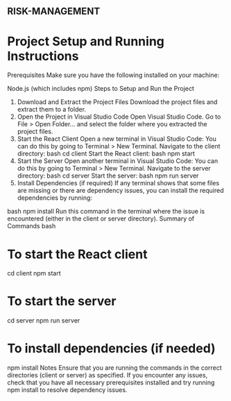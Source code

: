 ## RISK-MANAGEMENT
# Project Setup and Running Instructions
Prerequisites
Make sure you have the following installed on your machine:

Node.js (which includes npm)
Steps to Setup and Run the Project
1. Download and Extract the Project Files
Download the project files and extract them to a folder.
2. Open the Project in Visual Studio Code
Open Visual Studio Code.
Go to File > Open Folder... and select the folder where you extracted the project files.
3. Start the React Client
Open a new terminal in Visual Studio Code:
You can do this by going to Terminal > New Terminal.
Navigate to the client directory:
bash
cd client
Start the React client:
bash
npm start
4. Start the Server
Open another terminal in Visual Studio Code:
You can do this by going to Terminal > New Terminal.
Navigate to the server directory:
bash
cd server
Start the server:
bash
npm run server
5. Install Dependencies (if required)
If any terminal shows that some files are missing or there are dependency issues, you can install the required dependencies by running:

bash
npm install
Run this command in the terminal where the issue is encountered (either in the client or server directory).
Summary of Commands
bash
# To start the React client
cd client
npm start

# To start the server
cd server
npm run server

# To install dependencies (if needed)
npm install
Notes
Ensure that you are running the commands in the correct directories (client or server) as specified.
If you encounter any issues, check that you have all necessary prerequisites installed and try running npm install to resolve dependency issues.
